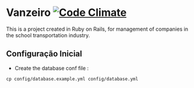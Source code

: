 # Vanzeiro [![Code Climate](https://codeclimate.com/github/Cabuum/vanzeiro/badges/gpa.svg)](https://codeclimate.com/github/Cabuum/vanzeiro)

This is a project created in Ruby on Rails, for management of companies in the school transportation industry.

## Configuração Inicial

* Create the database conf file :
```shell
cp config/database.example.yml config/database.yml
```